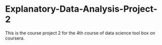 # Explanatory-Data-Analysis-Project-2
This is the course project 2 for the 4th course of data science tool box on coursera.
